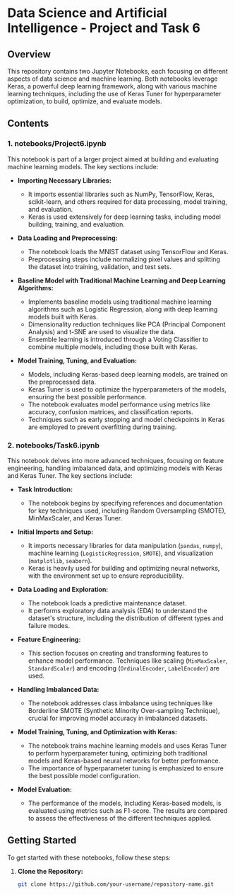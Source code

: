 # Data Science and Artificial Intelligence - Project and Task 6

## Overview

This repository contains two Jupyter Notebooks, each focusing on different aspects of data science and machine learning. Both notebooks leverage Keras, a powerful deep learning framework, along with various machine learning techniques, including the use of Keras Tuner for hyperparameter optimization, to build, optimize, and evaluate models.

## Contents

### 1. **notebooks/Project6.ipynb**

This notebook is part of a larger project aimed at building and evaluating machine learning models. The key sections include:

- **Importing Necessary Libraries:**
  - It imports essential libraries such as NumPy, TensorFlow, Keras, scikit-learn, and others required for data processing, model training, and evaluation.
  - Keras is used extensively for deep learning tasks, including model building, training, and evaluation.

- **Data Loading and Preprocessing:**
  - The notebook loads the MNIST dataset using TensorFlow and Keras.
  - Preprocessing steps include normalizing pixel values and splitting the dataset into training, validation, and test sets.

- **Baseline Model with Traditional Machine Learning and Deep Learning Algorithms:**
  - Implements baseline models using traditional machine learning algorithms such as Logistic Regression, along with deep learning models built with Keras.
  - Dimensionality reduction techniques like PCA (Principal Component Analysis) and t-SNE are used to visualize the data.
  - Ensemble learning is introduced through a Voting Classifier to combine multiple models, including those built with Keras.

- **Model Training, Tuning, and Evaluation:**
  - Models, including Keras-based deep learning models, are trained on the preprocessed data.
  - Keras Tuner is used to optimize the hyperparameters of the models, ensuring the best possible performance.
  - The notebook evaluates model performance using metrics like accuracy, confusion matrices, and classification reports.
  - Techniques such as early stopping and model checkpoints in Keras are employed to prevent overfitting during training.

### 2. **notebooks/Task6.ipynb**

This notebook delves into more advanced techniques, focusing on feature engineering, handling imbalanced data, and optimizing models with Keras and Keras Tuner. The key sections include:

- **Task Introduction:**
  - The notebook begins by specifying references and documentation for key techniques used, including Random Oversampling (SMOTE), MinMaxScaler, and Keras Tuner.

- **Initial Imports and Setup:**
  - It imports necessary libraries for data manipulation (`pandas`, `numpy`), machine learning (`LogisticRegression`, `SMOTE`), and visualization (`matplotlib`, `seaborn`).
  - Keras is heavily used for building and optimizing neural networks, with the environment set up to ensure reproducibility.

- **Data Loading and Exploration:**
  - The notebook loads a predictive maintenance dataset.
  - It performs exploratory data analysis (EDA) to understand the dataset's structure, including the distribution of different types and failure modes.

- **Feature Engineering:**
  - This section focuses on creating and transforming features to enhance model performance. Techniques like scaling (`MinMaxScaler`, `StandardScaler`) and encoding (`OrdinalEncoder`, `LabelEncoder`) are used.

- **Handling Imbalanced Data:**
  - The notebook addresses class imbalance using techniques like Borderline SMOTE (Synthetic Minority Over-sampling Technique), crucial for improving model accuracy in imbalanced datasets.

- **Model Training, Tuning, and Optimization with Keras:**
  - The notebook trains machine learning models and uses Keras Tuner to perform hyperparameter tuning, optimizing both traditional models and Keras-based neural networks for better performance.
  - The importance of hyperparameter tuning is emphasized to ensure the best possible model configuration.

- **Model Evaluation:**
  - The performance of the models, including Keras-based models, is evaluated using metrics such as F1-score. The results are compared to assess the effectiveness of the different techniques applied.

## Getting Started

To get started with these notebooks, follow these steps:

1. **Clone the Repository:**

   ```bash
   git clone https://github.com/your-username/repository-name.git
